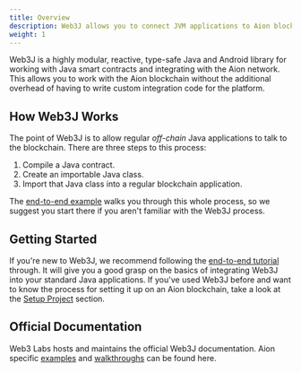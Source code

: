 ```yaml
---
title: Overview
description: Web3J allows you to connect JVM applications to Aion blockchains with Web3J, a lightweight, reactive, type-safe library for Java, Android, Kotlin and Scala. It does this by wrapping your blockchain application in a standard application wrapper.
weight: 1
---
```


Web3J is a highly modular, reactive, type-safe Java and Android library for working with Java smart contracts and integrating with the Aion network. This allows you to work with the Aion blockchain without the additional overhead of having to write custom integration code for the platform.

## How Web3J Works

The point of Web3J is to allow regular _off-chain_ Java applications to talk to the blockchain. There are three steps to this process:

1. Compile a Java contract.
2. Create an importable Java class.
3. Import that Java class into a regular blockchain application.

The [end-to-end example](/developers/apis/web3j/end-to-end) walks you through this whole process, so we suggest you start there if you aren't familiar with the Web3J process.

## Getting Started

If you're new to Web3J, we recommend following the [end-to-end tutorial](/developers/apis/web3j/end-to-end) through. It will give you a good grasp on the basics of integrating Web3J into your standard Java applications. If you've used Web3J before and want to know the process for setting it up on an Aion blockchain, take a look at the [Setup Project](/developers/apis/web3j/setup-project) section.

## Official Documentation

Web3 Labs hosts and maintains the official Web3J documentation. Aion specific [examples](/developers/apis/web3j/examples) and [walkthroughs](/developers/apis/web3j/end-to-end) can be found here.
